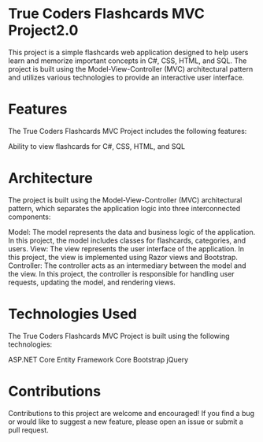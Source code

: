 
# True Coders Flashcards MVC Project2.0
This project is a simple flashcards web application designed to help users learn and memorize important concepts in C#, CSS, HTML, and SQL. The project is built using the Model-View-Controller (MVC) architectural pattern and utilizes various technologies to provide an interactive user interface.

# Features
The True Coders Flashcards MVC Project includes the following features:

Ability to view flashcards for C#, CSS, HTML, and SQL
# Architecture
The project is built using the Model-View-Controller (MVC) architectural pattern, which separates the application logic into three interconnected components:

Model: The model represents the data and business logic of the application. In this project, the model includes classes for flashcards, categories, and users.
View: The view represents the user interface of the application. In this project, the view is implemented using Razor views and Bootstrap.
Controller: The controller acts as an intermediary between the model and the view. In this project, the controller is responsible for handling user requests, updating the model, and rendering views.
# Technologies Used
The True Coders Flashcards MVC Project is built using the following technologies:

ASP.NET Core
Entity Framework Core
Bootstrap
jQuery
# Contributions
Contributions to this project are welcome and encouraged! If you find a bug or would like to suggest a new feature, please open an issue or submit a pull request.


